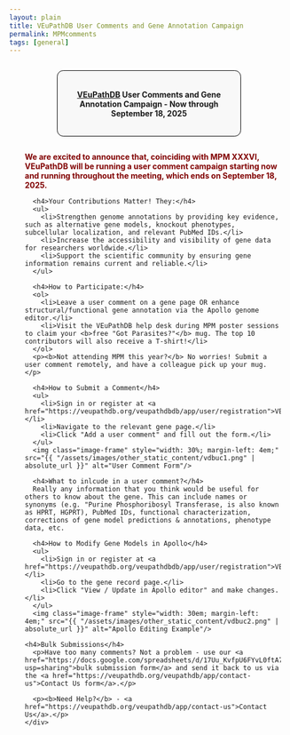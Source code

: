 ```yaml
---
layout: plain
title: VEuPathDB User Comments and Gene Annotation Campaign
permalink: MPMcomments
tags: [general]
---
```

<style>
  h1 {
    font-size: 2.5em;
  }
  div.contents {
    margin-left: 1em;
    margin-bottom: 3em;
  }
  div.workshop {
    margin: 2em 1em;
  }
  details summary, details ul {
    margin-top: 1em;
  }
  details summary {
    font-size: 120%;
    color: #069;
  }
  details p, details table {
    margin-left: 2em;
  }
  details table {
    margin-right: 6em;
  }
  table {
    margin-top: 1em;
    border-collapse: collapse;
  }
  tr.break td {
    background-color: #DCDCDC;
  }
  table.hor-minimalist-a {
    text-align: left;
  }
  table.hor-minimalist-a th {
    font-size: 110%;
    font-weight: 400;
    color: #039;
    border-bottom: 2px solid #6678b1;
    padding: 0.5em;
    text-align: left;
  }
  table.hor-minimalist-a tr {
    border-bottom: 1px solid #ddd;
  }
  table.hor-minimalist-a tr:hover td {
    color: #039; 
  }
  table.hor-minimalist-a td {
    color: #669; 
    padding: 0.5em;
    vertical-align: middle;
  }
  div.centered-title {
    border: 1px solid black;
    border-radius: 0.8em;
    text-align: center;
    margin: 2em auto;
    background: #F8F8F8;
    padding: 1em;
    max-width: 60%;
  }
  .image-frame {
    border: 4px solid #ccc;
    padding: 5px;
    background: #f9f9f9;
    display: block;
    margin: 1em auto;
    max-width: 100%;
  }
  .right-image {
    float: right;
    margin-left: 1.5em;
    width: 45%;
    display: block;
    clear: none;
  }
  .wide-left-image {
    display: block;
    margin: 1.5em 0;
    width: 80%;
  }
</style>

<div class="static-content">
  <div class="centered-title">     
    <h4><a href="https://veupathdb.org">VEuPathDB</a> User Comments and Gene Annotation Campaign - Now through September 18, 2025</h4>
  </div>

  <div class="contents">
    <div class="workshop">
      <p style="color: maroon;"><b>We are excited to announce that, coinciding with MPM XXXVI, VEuPathDB will be running a user comment campaign starting now and running throughout the meeting, which ends on September 18, 2025.</b></p>
      
      <h4>Your Contributions Matter! They:</h4>
      <ul>
        <li>Strengthen genome annotations by providing key evidence, such as alternative gene models, knockout phenotypes, subcellular localization, and relevant PubMed IDs.</li>
        <li>Increase the accessibility and visibility of gene data for researchers worldwide.</li>
        <li>Support the scientific community by ensuring gene information remains current and reliable.</li>
      </ul>
   
      <h4>How to Participate:</h4>
      <ol>
        <li>Leave a user comment on a gene page OR enhance structural/functional gene annotation via the Apollo genome editor.</li>
        <li>Visit the VEuPathDB help desk during MPM poster sessions to claim your <b>free "Got Parasites?"</b> mug. The top 10 contributors will also receive a T-shirt!</li>
      </ol>
      <p><b>Not attending MPM this year?</b> No worries! Submit a user comment remotely, and have a colleague pick up your mug.</p>

      <h4>How to Submit a Comment</h4>
      <ul>
        <li>Sign in or register at <a href="https://veupathdb.org/veupathdbdb/app/user/registration">VEuPathDB.org</a>.</li>
        <li>Navigate to the relevant gene page.</li>
        <li>Click "Add a user comment" and fill out the form.</li>
      </ul>
      <img class="image-frame" style="width: 30%; margin-left: 4em;"  src="{{ "/assets/images/other_static_content/vdbuc1.png" | absolute_url }}" alt="User Comment Form"/>

      <h4>What to inlcude in a user comment?</h4>
      Really any information that you think would be useful for others to know about the gene. This can include names or synonyms (e.g. "Purine Phosphoribosyl Transferase, is also known as HPRT, HGPRT), PubMed IDs, functional characterization, corrections of gene model predictions & annotations, phenotype data, etc.

      <h4>How to Modify Gene Models in Apollo</h4>
      <ul>
        <li>Sign in or register at <a href="https://veupathdb.org/veupathdbdb/app/user/registration">VEuPathDB.org</a>.</li>
        <li>Go to the gene record page.</li>
        <li>Click "View / Update in Apollo editor" and make changes.</li>
      </ul>
      <img class="image-frame" style="width: 30em; margin-left: 4em;" src="{{ "/assets/images/other_static_content/vdbuc2.png" | absolute_url }}" alt="Apollo Editing Example"/>
    
    <h4>Bulk Submissions</h4>
      <p>Have too many comments? Not a problem - use our <a href="https://docs.google.com/spreadsheets/d/17Uu_KvfpU6FYvL0ftA7zSt1fK7OinDRZp6Dng_RPH7Y/edit?usp=sharing">bulk submission form</a> and send it back to us via the <a href="https://veupathdb.org/veupathdb/app/contact-us">Contact Us form</a>.</p>
      
      <p><b>Need Help?</b> - <a href="https://veupathdb.org/veupathdb/app/contact-us">Contact Us</a>.</p>
    </div>
  </div>
</div>
